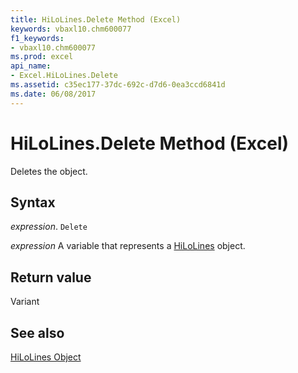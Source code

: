```yaml
---
title: HiLoLines.Delete Method (Excel)
keywords: vbaxl10.chm600077
f1_keywords:
- vbaxl10.chm600077
ms.prod: excel
api_name:
- Excel.HiLoLines.Delete
ms.assetid: c35ec177-37dc-692c-d7d6-0ea3ccd6841d
ms.date: 06/08/2017
---
```



# HiLoLines.Delete Method (Excel)

Deletes the object.


## Syntax

 _expression_. `Delete`

 _expression_ A variable that represents a [HiLoLines](Excel.HiLoLines-graph-property.md) object.


## Return value

Variant


## See also


[HiLoLines Object](Excel.HiLoLines(object).md)

